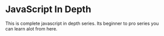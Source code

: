 # JavaScript In Depth
This is complete javascript in depth series.
Its beginner to pro series you can learn alot from here.
